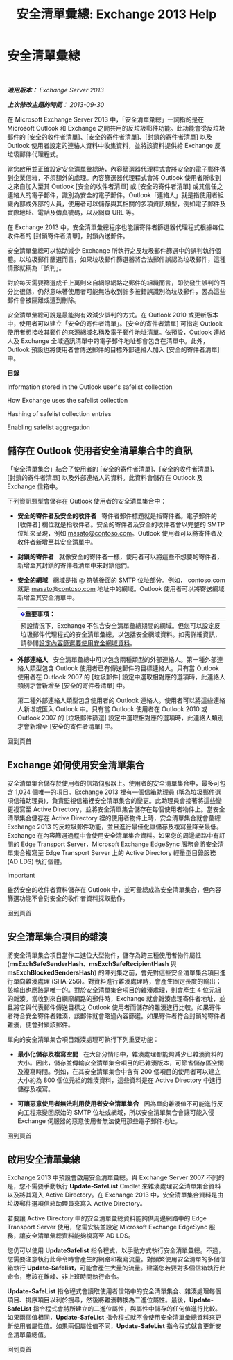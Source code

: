 ﻿---
title: '安全清單彙總: Exchange 2013 Help'
TOCTitle: 安全清單彙總
ms:assetid: f05430a0-0405-4b65-a18d-18c9e86a13c4
ms:mtpsurl: https://technet.microsoft.com/zh-tw/library/Bb125168(v=EXCHG.150)
ms:contentKeyID: 50474560
ms.date: 05/21/2018
mtps_version: v=EXCHG.150
ms.translationtype: MT
---

# 安全清單彙總

 

_**適用版本：** Exchange Server 2013_

_**上次修改主題的時間：** 2013-09-30_

在 Microsoft Exchange Server 2013 中，「安全清單彙總」一詞指的是在 Microsoft Outlook 和 Exchange 之間共用的反垃圾郵件功能。此功能會從反垃圾郵件的 \[安全的收件者清單\]、\[安全的寄件者清單\]、\[封鎖的寄件者清單\] 以及 Outlook 使用者設定的連絡人資料中收集資料，並將該資料提供給 Exchange 反垃圾郵件代理程式。

當您啟用並正確設定安全清單彙總時，內容篩選器代理程式會將安全的電子郵件傳到企業信箱，不須額外的處理。內容篩選器代理程式會將 Outlook 使用者所收到之來自加入至其 Outlook \[安全的收件者清單\] 或 \[安全的寄件者清單\] 或其信任之連絡人的電子郵件，識別為安全的電子郵件。Outlook「連絡人」就是指使用者組織內部或外部的人員，使用者可以儲存與其相關的多項資訊類型，例如電子郵件及實際地址、電話及傳真號碼，以及網頁 URL 等。

在 Exchange 2013 中，安全清單彙總程序也能讓寄件者篩選器代理程式根據每位收件者的 \[封鎖寄件者清單\]，封鎖內送郵件。

安全清單彙總可以協助減少 Exchange 所執行之反垃圾郵件篩選中的誤判執行個體。以垃圾郵件篩選而言，如果垃圾郵件篩選器將合法郵件誤認為垃圾郵件，這種情形就稱為「誤判」。

對於每天需要篩選成千上萬則來自網際網路之郵件的組織而言，即使發生誤判的百分比很低，仍然意味著使用者可能無法收到許多被錯誤識別為垃圾郵件，因為這些郵件會被隔離或遭到刪除。

安全清單彙總可說是最能夠有效減少誤判的方式。在 Outlook 2010 或更新版本中，使用者可以建立「安全的寄件者清單」。\[安全的寄件者清單\] 可指定 Outlook 使用者想接收其郵件的來源網域名稱及電子郵件地址清單。依預設，Outlook 連絡人及 Exchange 全域通訊清單中的電子郵件地址都會包含在清單中。此外，Outlook 預設也將使用者會傳送郵件的目標外部連絡人加入 \[安全的寄件者清單\] 中。

**目錄**

Information stored in the Outlook user's safelist collection

How Exchange uses the safelist collection

Hashing of safelist collection entries

Enabling safelist aggregation

## 儲存在 Outlook 使用者安全清單集合中的資訊

「安全清單集合」結合了使用者的 \[安全的寄件者清單\]、\[安全的收件者清單\]、\[封鎖的寄件者清單\] 以及外部連絡人的資料。此資料會儲存在 Outlook 及 Exchange 信箱中。

下列資訊類型會儲存在 Outlook 使用者的安全清單集合中：

  - **安全的寄件者及安全的收件者**   寄件者郵件標題就是指寄件者。電子郵件的 \[收件者\] 欄位就是指收件者。安全的寄件者及安全的收件者會以完整的 SMTP 位址來呈現，例如 masato@contoso.com。Outlook 使用者可以將寄件者及收件者新增至其安全清單中。

  - **封鎖的寄件者**   就像安全的寄件者一樣，使用者可以將這些不想要的寄件者，新增至其封鎖的寄件者清單中來封鎖他們。

  - **安全的網域**   網域是指 @ 符號後面的 SMTP 位址部分。例如， contoso.com 就是 masato@contoso.com 地址中的網域。Outlook 使用者可以將寄送網域新增至其安全清單中。
    
    <table>
    <thead>
    <tr class="header">
    <th><img src="images/Bb124558.important(EXCHG.150).gif" title="重要事項" alt="重要事項" />重要事項：</th>
    </tr>
    </thead>
    <tbody>
    <tr class="odd">
    <td>預設情況下，Exchange 不包含安全清單彙總期間的網域。但您可以設定反垃圾郵件代理程式的安全清單彙總，以包括安全網域資料。如需詳細資訊，請參閱<a href="configure-content-filtering-to-use-safe-domain-data-exchange-2013-help.md">設定內容篩選要使用安全網域資料</a>。</td>
    </tr>
    </tbody>
    </table>


  - **外部連絡人**   安全清單彙總中可以包含兩種類型的外部連絡人。第一種外部連絡人類型包含 Outlook 使用者已有傳送郵件的目標連絡人。只有當 Outlook 使用者在 Outlook 2007 的 \[垃圾郵件\] 設定中選取相對應的選項時，此連絡人類別才會新增至 \[安全的寄件者清單\] 中。
    
    第二種外部連絡人類型包含使用者的 Outlook 連絡人。使用者可以將這些連絡人新增或匯入 Outlook 中。只有當 Outlook 使用者在 Outlook 2010 或 Outlook 2007 的 \[垃圾郵件篩選\] 設定中選取相對應的選項時，此連絡人類別才會新增至 \[安全的寄件者清單\] 中。

回到頁首

## Exchange 如何使用安全清單集合

安全清單集合儲存於使用者的信箱伺服器上。使用者的安全清單集合中，最多可包含 1,024 個唯一的項目。Exchange 2013 裡有一個信箱助理員 (稱為垃圾郵件選項信箱助理員)，負責監視信箱裡安全清單集合的變更。此助理員會接著將這些變更複寫至 Active Directory，並將安全清單集合儲存在每個使用者物件上。當安全清單集合儲存在 Active Directory 裡的使用者物件上時，安全清單集合就會彙總 Exchange 2013 的反垃圾郵件功能，並且進行最佳化讓儲存及複寫量降至最低。Exchange 在內容篩選過程中會使用安全清單集合資料。如果您的周邊網路中有訂閱的 Edge Transport Server，Microsoft Exchange EdgeSync 服務會將安全清單集合複寫至 Edge Transport Server 上的 Active Directory 輕量型目錄服務 (AD LDS) 執行個體。


> [!IMPORTANT]  
> 雖然安全的收件者資料儲存在 Outlook 中，並可彙總成為安全清單集合，但內容篩選功能不會對安全的收件者資料採取動作。




回到頁首

## 安全清單集合項目的雜湊

將安全清單集合項目當作二進位大型物件，儲存為跨三種使用者物件屬性 (**msExchSafeSenderHash**、**msExchSafeRecipientHash** 與 **msExchBlockedSendersHash**) 的陣列集之前，會先對這些安全清單集合項目進行單向雜湊處理 (SHA-256)。對資料進行雜湊處理時，會產生固定長度的輸出；該輸出也應該是唯一的。對於安全清單集合項目的雜湊處理，則會產生 4 位元組的雜湊。當收到來自網際網路的郵件時，Exchange 就會雜湊處理寄件者地址，並且將它與代表郵件傳送目標之 Outlook 使用者而儲存的雜湊進行比較。如果寄件者符合安全寄件者雜湊，該郵件就會略過內容篩選。如果寄件者符合封鎖的寄件者雜湊，便會封鎖該郵件。

單向的安全清單集合項目雜湊處理可執行下列重要功能：

  - **最小化儲存及複寫空間**   在大部分情形中，雜湊處理都能夠減少已雜湊資料的大小。因此，儲存並傳輸安全清單集合項目的已雜湊版本，可節省儲存區空間及複寫時間。例如，在其安全清單集合中含有 200 個項目的使用者可以建立大小約為 800 個位元組的雜湊資料，這些資料是在 Active Directory 中進行儲存及複寫。

  - **可讓惡意使用者無法利用使用者安全清單集合**   因為單向雜湊值不可能進行反向工程來變回原始的 SMTP 位址或網域，所以安全清單集合會讓可能入侵 Exchange 伺服器的惡意使用者無法使用那些電子郵件地址。

回到頁首

## 啟用安全清單彙總

Exchange 2013 中預設會啟用安全清單彙總。與 Exchange Server 2007 不同的是，您不需要手動執行 **Update-SafeList** Cmdlet 來雜湊處理安全清單集合資料以及將其寫入 Active Directory。在 Exchange 2013 中，安全清單集合資料是由垃圾郵件選項信箱助理員來寫入 Active Directory。

若要讓 Active Directory 中的安全清單彙總資料能夠供周邊網路中的 Edge Transport Server 使用，您需安裝並設定 Microsoft Exchange EdgeSync 服務，讓安全清單彙總資料能夠複寫至 AD LDS。

您仍可以使用 **UpdateSafelist** 指令程式，以手動方式執行安全清單彙總。不過，您需要注意執行此命令時會產生的網路和複寫流量。對頻繁使用安全清單的多個信箱執行 **Update-Safelist**，可能會產生大量的流量。建議您若要對多個信箱執行此命令，應該在離峰、非上班時間執行命令。

**Update-SafeList** 指令程式會讀取使用者信箱中的安全清單集合、雜湊處理每個項目、排序項目以利於搜尋，然後將雜湊轉換為二進位屬性。最後，**Update-SafeList** 指令程式會將所建立的二進位屬性，與屬性中儲存的任何值進行比較。如果兩個值相同，**Update-SafeList** 指令程式就不會使用安全清單彙總資料來更新使用者屬性值。如果兩個屬性值不同，**Update-SafeList** 指令程式就會更新安全清單彙總值。

回到頁首

